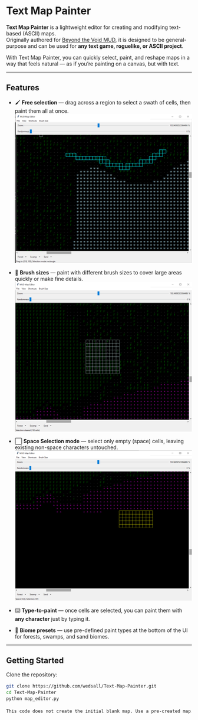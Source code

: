 # Text Map Painter

**Text Map Painter** is a lightweight editor for creating and modifying text-based (ASCII) maps.  
Originally authored for [Beyond the Void MUD](https://www.voidmud.com), it is designed to be general-purpose and can be used for **any text game, roguelike, or ASCII project**.

With Text Map Painter, you can quickly select, paint, and reshape maps in a way that feels natural — as if you’re painting on a canvas, but with text.

---

## Features

- 🖌️ **Free selection** — drag across a region to select a swath of cells, then paint them all at once.  
  ![Free Selection](images/text_painter1.png)

- 🎨 **Brush sizes** — paint with different brush sizes to cover large areas quickly or make fine details.  
  ![Brush Sizes](images/text_painter2.png)

- ⬜ **Space Selection mode** — select only empty (space) cells, leaving existing non-space characters untouched.  
  ![Space Selection](images/text_painter3.png)

- ⌨️ **Type-to-paint** — once cells are selected, you can paint them with **any character** just by typing it.

- 🌲 **Biome presets** — use pre-defined paint types at the bottom of the UI for forests, swamps, and sand biomes.

---

## Getting Started

Clone the repository:
```bash
git clone https://github.com/wedsall/Text-Map-Painter.git
cd Text-Map-Painter
python map_editor.py

This code does not create the initial blank map. Use a pre-created map. Make sure each row is exactly the same length for best results.

